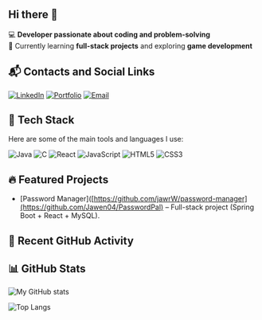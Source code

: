 ## Hi there 👋

💻 **Developer passionate about coding and problem-solving**  
🌱 Currently learning **full-stack projects** and exploring **game development**   

## 📬 Contacts and Social Links
[![LinkedIn](https://img.shields.io/badge/LinkedIn-blue?logo=linkedin&logoColor=white)](https://www.linkedin.com/in/your-profile)
[![Portfolio](https://img.shields.io/badge/Portfolio-000?logo=firefox&logoColor=white)](https://your-website.com)
[![Email](https://img.shields.io/badge/Email-D14836?logo=gmail&logoColor=white)](mailto:your@email.com)


## 🚀 Tech Stack
Here are some of the main tools and languages I use:

![Java](https://img.shields.io/badge/Java-ED8B00?style=for-the-badge&logo=openjdk&logoColor=white)
![C](https://img.shields.io/badge/C-00599C?style=for-the-badge&logo=c&logoColor=white)
![React](https://img.shields.io/badge/React-20232A?style=for-the-badge&logo=react&logoColor=61DAFB)
![JavaScript](https://img.shields.io/badge/JavaScript-F7DF1E?style=for-the-badge&logo=javascript&logoColor=black)
![HTML5](https://img.shields.io/badge/HTML5-E34F26?style=for-the-badge&logo=html5&logoColor=white)
![CSS3](https://img.shields.io/badge/CSS3-1572B6?style=for-the-badge&logo=css3&logoColor=white)

## 🔥 Featured Projects
- [Password Manager]([https://github.com/jawrW/password-manager](https://github.com/Jawen04/PasswordPal) – Full-stack project (Spring Boot + React + MySQL).



## 📝 Recent GitHub Activity
<!--START_SECTION:activity-->
<!--END_SECTION:activity-->



## 📊 GitHub Stats
![My GitHub stats](https://github-readme-stats.vercel.app/api?username=jawrW&show_icons=true&theme=radical)

![Top Langs](https://github-readme-stats.vercel.app/api/top-langs/?username=jawrW&layout=compact&theme=radical)



